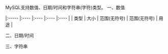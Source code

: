 MySQL支持数值、日期/时间和字符串(字符)类型。
一、数值

|:----- |:---- |:---- |:---- |:---- |
| 类型 | 大小 | 范围(无符号) | 范围(无符号) | 用途 | 


二、日期/时间


三、字符串
